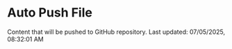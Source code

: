 # Auto Push File

Content that will be pushed to GitHub repository.
Last updated: 07/05/2025, 08:32:01 AM